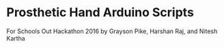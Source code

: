 # Prosthetic Hand Arduino Scripts

For Schools Out Hackathon 2016 by Grayson Pike, Harshan Raj, and Nitesh Kartha

